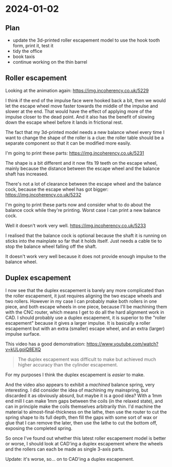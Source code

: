 # 2024-01-02

## Plan

 * update the 3d-printed roller escapement model to use the hook tooth form, print it, test it
 * tidy the office
 * book taxis
 * continue working on the thin barrel

## Roller escapement

Looking at the animation again: https://img.incoherency.co.uk/5229

I think if the end of the impulse face were hooked back a bit, then we would let the escape wheel move faster
towards the middle of the impulse and slower at the end. That would have the effect of applying more of the impulse
closer to the dead point. And it also has the benefit of slowing down the escape wheel before it lands in frictional rest.

The fact that my 3d-printed model needs a new balance wheel every time I want to change the shape of the roller is
a clue: the roller table should be a separate component so that it can be modified more easily.

I'm going to print these parts: https://img.incoherency.co.uk/5231

The shape is a bit different and it now fits 19 teeth on the escape wheel, mainly because the distance between the escape
wheel and the balance shaft has increased.

There's not a lot of clearance between the escape wheel and the balance cock, because the escape
wheel has got bigger: https://img.incoherency.co.uk/5232

I'm going to print these parts now and consider what to do about the balance cock while they're printing. Worst case I can
print a new balance cock.

Well it doesn't work very well. https://img.incoherency.co.uk/5233

I realised that the balance cock is optional because the shaft it is running on sticks into the mainplate so far that it holds
itself. Just needs a cable tie to stop the balance wheel falling off the shaft.

It doesn't work very well because it does not provide enough impulse to the balance wheel.

## Duplex escapement

I now see that the duplex escapement is barely any more complicated than the roller escapement, it just requires aligning
the two escape wheels and two rollers. However in my case I can probably make both rollers in one piece, and both escape
wheels in one piece, because I'll be machining them with the CNC router, which means I get to do all the hard alignment work
in CAD. I should probably use a duplex escapement, it is superior to the "roller escapement" because it gives a larger
impulse. It is basically a roller escapement but with an extra (smaller) escape wheel, and an extra (larger) impulse surface.

This video has a good demonstration: https://www.youtube.com/watch?v=kULgoiQ8EXQ

> The duplex escapement was difficult to make but achieved much higher accuracy than the cylinder escapement.

For my purposes I think the duplex escapement is *easier* to make.

And the video also appears to exhibit a *machined* balance spring, very interesting. I did consider the idea of machining
my mainspring, but discarded it as obviously absurd, but maybe it is a good idea? With a 1mm end mill I can make 1mm gaps
between the coils (in the relaxed state), and can in principle make the coils themselves arbitrarily thin. I'd machine
the material to almost-final-thickness on the lathe, then use the router to cut the spring shape to its full depth,
then fill the gaps with some sort of wax or glue that I can remove the later, then use the lathe to cut the bottom off,
exposing the completed spring.

So once I've found out whether this latest roller escapement model is better or worse, I should look at CAD'ing a duplex
escapement where the wheels and the rollers can each be made as single 3-axis parts.

Update: it's worse, so... on to CAD'ing a duplex escapement.
